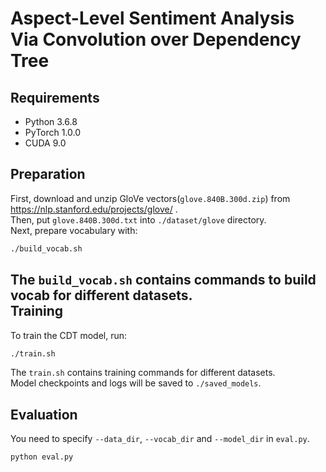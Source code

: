 # Aspect-Level Sentiment Analysis Via Convolution over Dependency Tree
Requirements
---
* Python 3.6.8
* PyTorch 1.0.0
* CUDA 9.0

Preparation
---
First, download and unzip GloVe vectors(`glove.840B.300d.zip`) from https://nlp.stanford.edu/projects/glove/ .<br>
Then, put `glove.840B.300d.txt` into `./dataset/glove` directory. <br>
Next, prepare vocabulary with:<br>
```Bash
./build_vocab.sh
```
The `build_vocab.sh` contains commands to build vocab for different datasets. <br>
Training
---
To train the CDT model, run: <br>
```Bash
./train.sh
```
The `train.sh` contains training commands for different datasets. <br>
Model checkpoints and logs will be saved to `./saved_models`. 

Evaluation
---
You need to specify `--data_dir`, `--vocab_dir` and `--model_dir` in `eval.py`. <br>
```Bash
python eval.py
```
